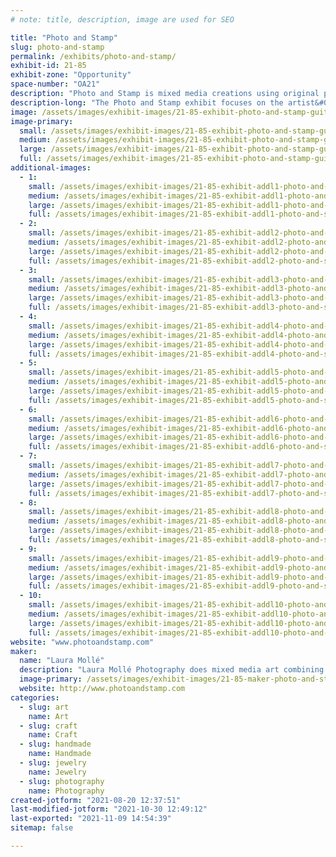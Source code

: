 ```yaml
---
# note: title, description, image are used for SEO

title: "Photo and Stamp"
slug: photo-and-stamp
permalink: /exhibits/photo-and-stamp/
exhibit-id: 21-85
exhibit-zone: "Opportunity"
space-number: "OA21"
description: "Photo and Stamp is mixed media creations using original photography, guitar picks, postage, jewelry."
description-long: "The Photo and Stamp exhibit focuses on the artist&#039;s ability to capture the beauty in everyday life through mixed media compositions. Each unique piece ranges from matted 3-D photo cards and wall art, to functional artwork, such as musical instrument art, guitar pick necklaces, coasters, bookmarks, guitar keychains, birdhouses and much more. "
image: /assets/images/exhibit-images/21-85-exhibit-photo-and-stamp-guitar-montage-with-picks-large.jpg
image-primary: 
  small: /assets/images/exhibit-images/21-85-exhibit-photo-and-stamp-guitar-montage-with-picks-small.jpg
  medium: /assets/images/exhibit-images/21-85-exhibit-photo-and-stamp-guitar-montage-with-picks-medium.jpg
  large: /assets/images/exhibit-images/21-85-exhibit-photo-and-stamp-guitar-montage-with-picks-large.jpg
  full: /assets/images/exhibit-images/21-85-exhibit-photo-and-stamp-guitar-montage-with-picks-full.jpg
additional-images: 
  - 1:
    small: /assets/images/exhibit-images/21-85-exhibit-addl1-photo-and-stamp-biltmore-butterfly-small.jpg
    medium: /assets/images/exhibit-images/21-85-exhibit-addl1-photo-and-stamp-biltmore-butterfly-medium.jpg
    large: /assets/images/exhibit-images/21-85-exhibit-addl1-photo-and-stamp-biltmore-butterfly-large.jpg
    full: /assets/images/exhibit-images/21-85-exhibit-addl1-photo-and-stamp-biltmore-butterfly-full.jpg
  - 2:
    small: /assets/images/exhibit-images/21-85-exhibit-addl2-photo-and-stamp-dscf3149-small.JPG
    medium: /assets/images/exhibit-images/21-85-exhibit-addl2-photo-and-stamp-dscf3149-medium.JPG
    large: /assets/images/exhibit-images/21-85-exhibit-addl2-photo-and-stamp-dscf3149-large.JPG
    full: /assets/images/exhibit-images/21-85-exhibit-addl2-photo-and-stamp-dscf3149-full.JPG
  - 3:
    small: /assets/images/exhibit-images/21-85-exhibit-addl3-photo-and-stamp-img-1197-small.JPG
    medium: /assets/images/exhibit-images/21-85-exhibit-addl3-photo-and-stamp-img-1197-medium.JPG
    large: /assets/images/exhibit-images/21-85-exhibit-addl3-photo-and-stamp-img-1197-large.JPG
    full: /assets/images/exhibit-images/21-85-exhibit-addl3-photo-and-stamp-img-1197-full.JPG
  - 4:
    small: /assets/images/exhibit-images/21-85-exhibit-addl4-photo-and-stamp-img-1457-small.JPG
    medium: /assets/images/exhibit-images/21-85-exhibit-addl4-photo-and-stamp-img-1457-medium.JPG
    large: /assets/images/exhibit-images/21-85-exhibit-addl4-photo-and-stamp-img-1457-large.JPG
    full: /assets/images/exhibit-images/21-85-exhibit-addl4-photo-and-stamp-img-1457-full.JPG
  - 5:
    small: /assets/images/exhibit-images/21-85-exhibit-addl5-photo-and-stamp-img-5080-small.JPG
    medium: /assets/images/exhibit-images/21-85-exhibit-addl5-photo-and-stamp-img-5080-medium.JPG
    large: /assets/images/exhibit-images/21-85-exhibit-addl5-photo-and-stamp-img-5080-large.JPG
    full: /assets/images/exhibit-images/21-85-exhibit-addl5-photo-and-stamp-img-5080-full.JPG
  - 6:
    small: /assets/images/exhibit-images/21-85-exhibit-addl6-photo-and-stamp-ukelele-yellow-peacock-close-small.jpg
    medium: /assets/images/exhibit-images/21-85-exhibit-addl6-photo-and-stamp-ukelele-yellow-peacock-close-medium.jpg
    large: /assets/images/exhibit-images/21-85-exhibit-addl6-photo-and-stamp-ukelele-yellow-peacock-close-large.jpg
    full: /assets/images/exhibit-images/21-85-exhibit-addl6-photo-and-stamp-ukelele-yellow-peacock-close-full.jpg
  - 7:
    small: /assets/images/exhibit-images/21-85-exhibit-addl7-photo-and-stamp-violin-vivaldi-4-seasons-small.jpg
    medium: /assets/images/exhibit-images/21-85-exhibit-addl7-photo-and-stamp-violin-vivaldi-4-seasons-medium.jpg
    large: /assets/images/exhibit-images/21-85-exhibit-addl7-photo-and-stamp-violin-vivaldi-4-seasons-large.jpg
    full: /assets/images/exhibit-images/21-85-exhibit-addl7-photo-and-stamp-violin-vivaldi-4-seasons-full.jpg
  - 8:
    small: /assets/images/exhibit-images/21-85-exhibit-addl8-photo-and-stamp-guitar-necklace-small.jpg
    medium: /assets/images/exhibit-images/21-85-exhibit-addl8-photo-and-stamp-guitar-necklace-medium.jpg
    large: /assets/images/exhibit-images/21-85-exhibit-addl8-photo-and-stamp-guitar-necklace-large.jpg
    full: /assets/images/exhibit-images/21-85-exhibit-addl8-photo-and-stamp-guitar-necklace-full.jpg
  - 9:
    small: /assets/images/exhibit-images/21-85-exhibit-addl9-photo-and-stamp-lauraartshowstuff-small.jpg
    medium: /assets/images/exhibit-images/21-85-exhibit-addl9-photo-and-stamp-lauraartshowstuff-medium.jpg
    large: /assets/images/exhibit-images/21-85-exhibit-addl9-photo-and-stamp-lauraartshowstuff-large.jpg
    full: /assets/images/exhibit-images/21-85-exhibit-addl9-photo-and-stamp-lauraartshowstuff-full.jpg
  - 10:
    small: /assets/images/exhibit-images/21-85-exhibit-addl10-photo-and-stamp-violin-front-peacock-feathers-small.jpg
    medium: /assets/images/exhibit-images/21-85-exhibit-addl10-photo-and-stamp-violin-front-peacock-feathers-medium.jpg
    large: /assets/images/exhibit-images/21-85-exhibit-addl10-photo-and-stamp-violin-front-peacock-feathers-large.jpg
    full: /assets/images/exhibit-images/21-85-exhibit-addl10-photo-and-stamp-violin-front-peacock-feathers-full.jpg
website: "www.photoandstamp.com"
maker: 
  name: "Laura Mollé"
  description: "Laura Mollé Photography does mixed media art combining photography, postage stamps, guitar picks, pins and any objects of art.  Included in the mixed media creations are guitar pick jewelry, musical instrument art, photo cards and enlargements."
  image-primary: /assets/images/exhibit-images/21-85-maker-photo-and-stamp-lm-photoandstamp-logo-medium.jpg
  website: http://www.photoandstamp.com
categories: 
  - slug: art
    name: Art
  - slug: craft
    name: Craft
  - slug: handmade
    name: Handmade
  - slug: jewelry
    name: Jewelry
  - slug: photography
    name: Photography
created-jotform: "2021-08-20 12:37:51"
last-modified-jotform: "2021-10-30 12:49:12"
last-exported: "2021-11-09 14:54:39"
sitemap: false

---
```

